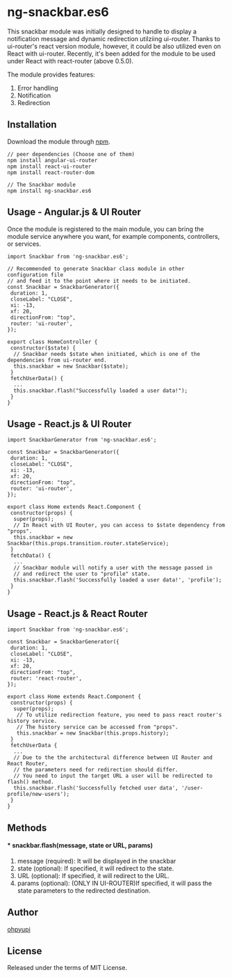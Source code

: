# ng-snackbar.es6
This snackbar module was initially designed to handle to display a notification message and dynamic redirection utilziing ui-router. Thanks to ui-router's react version module, however, it could be also utilized even on React with ui-router. Recently, it's been added for the module to be used under React with react-router (above 0.5.0).

The module provides features:
1) Error handling
2) Notification
3) Redirection

## Installation
Download the module through [npm](https://www.npmjs.com/).
```
// peer dependencies (Choose one of them)
npm install angular-ui-router
npm install react-ui-router
npm install react-router-dom

// The Snackbar module
npm install ng-snackbar.es6
```

## Usage - Angular.js & UI Router
Once the module is registered to the main module, you can bring the module service anywhere you want, for example components,
controllers, or services.

```
import Snackbar from 'ng-snackbar.es6';

// Recommended to generate Snackbar class module in other configuration file
// and feed it to the point where it needs to be initiated.
const Snackbar = SnackbarGenerator({
 duration: 1,
 closeLabel: "CLOSE",
 xi: -13,
 xf: 20,
 directionFrom: "top",
 router: 'ui-router',
});

export class HomeController {
 constructor($state) {
  // Snackbar needs $state when initiated, which is one of the dependencies from ui-router end.
  this.snackbar = new Snackbar($state);
 }
 fetchUserData() {
  ...
  this.snackbar.flash("Successfully loaded a user data!");
 }
}
```

## Usage - React.js & UI Router
```
import SnackbarGenerator from 'ng-snackbar.es6';

const Snackbar = SnackbarGenerator({
 duration: 1,
 closeLabel: "CLOSE",
 xi: -13,
 xf: 20,
 directionFrom: "top",
 router: 'ui-router',
});

export class Home extends React.Component {
 constructor(props) {
  super(props);
  // In React with UI Router, you can access to $state dependency from "props".
  this.snackbar = new Snackbar(this.props.transition.router.stateService);
 }
 fetchData() {
  ...
  // Snackbar module will notify a user with the message passed in 
  // and redirect the user to "profile" state.
  this.snackbar.flash('Successfully loaded a user data!', 'profile');
 }
}
```

## Usage - React.js & React Router
```
import Snackbar from 'ng-snackbar.es6';

const Snackbar = SnackbarGenerator({
 duration: 1,
 closeLabel: "CLOSE",
 xi: -13,
 xf: 20,
 directionFrom: "top",
 router: 'react-router',
});

export class Home extends React.Component {
 constructor(props) {
  super(props);
   // To utilize redirection feature, you need to pass react router's history service.
   // The history service can be accessed from "props".
   this.snackbar = new Snackbar(this.props.history);
 }
 fetchUserData {
  ...
  // Due to the the architectural difference between UI Router and React Router,
  // the parameters need for redirection should differ.
  // You need to input the target URL a user will be redirected to flash() method.
  this.snackbar.flash('Successfully fetched user data', '/user-profile/new-users');
 }
}
```

## Methods
#### * snackbar.flash(message, state or URL, params)
1) message (required): It will be displayed in the snackbar
2) state (optional): If specified, it will redirect to the state.
3) URL (optional): If specified, it will redirect to the URL.
3) params (optional): (ONLY IN UI-ROUTER)If specified, it will pass the state parameters to the redirected destination.

## Author
[ohpyupi](https://ohpyupi.wordpress.com/)

## License
Released under the terms of MIT License.
